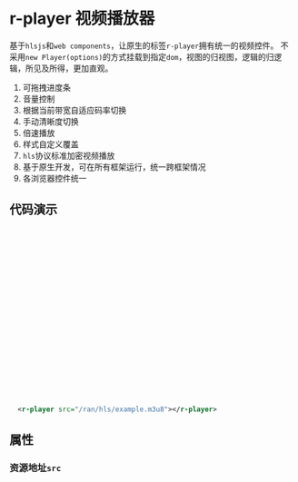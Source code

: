 # r-player 视频播放器

基于`hlsjs`和`web components`，让原生的标签`r-player`拥有统一的视频控件。
不采用`new Player(options)`的方式挂载到指定`dom`，视图的归视图，逻辑的归逻辑，所见及所得，更加直观。

1. 可拖拽进度条
2. 音量控制
3. 根据当前带宽自适应码率切换
4. 手动清晰度切换
5. 倍速播放
6. 样式自定义覆盖
7. `hls`协议标准加密视频播放
8. 基于原生开发，可在所有框架运行，统一跨框架情况
9. 各浏览器控件统一

## 代码演示

<r-player style="display: block;width:600px;height:300px;" src="/ran/hls/example.m3u8"></r-player>

```xml
  <r-player src="/ran/hls/example.m3u8"></r-player>
```

## 属性

### 资源地址`src`
